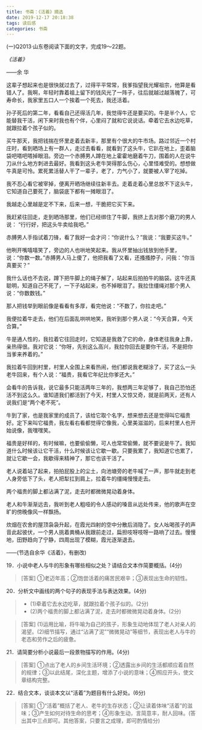 ```yaml
---
title: 书斋：《活着》摘选
date: 2019-12-17 20:18:38
tags: 读后感
categories: 书斋
---
```


(一)Q2013·山东卷阅读下面的文字，完成19～22题。

*《活着》*

——余 华


这辈子想起来也是很快就过去了，过得平平常常，我爹指望我光耀祖宗，他算是看错人了。我啊，年轻时靠着祖上留下的钱风光了一阵子，往后就越过越落魄了，可寿命长，我家里五口人一个挨着一个死去，我还活着。

孙子死后的第二年，看看自己还得活几年，我觉得牛还是要买的。牛是半个人，它能替我干活，闲下来时我也有个伴，心里闷了就和它说说话。牵着它去水边吃草，就跟拉着个孩子似的。

买牛那天，我把钱揣在怀里走着去新丰，那里有个很大的牛市场。路过邻近一个村庄时，看到晒场上有一群人，走过去看看，就看到了这头牛，它趴在地上，歪着脑袋吧嗒吧嗒掉眼泪。旁边一个赤膊男人蹲在地上霍霍地磨着牛刀，围着的人在说牛刀从什么地方刺进去最好。我看到这头老牛哭得那么伤心，心里怪难受的。想想做牛真是可怜。累死累活替人干了一辈子，老了，力气小了，就要被人宰了吃掉。

我不忍心看它被宰掉，便离开晒场继续往新丰去。走着走着心里总放不下这头牛，它知道自己要死了，脑袋底下都有一摊眼泪了。

我越走心里越是定不下来，后来一想，干脆把它买下来。

我赶紧往回走，走到晒场那里，他们已经绑住了牛脚，我挤上去对那个磨刀的男人说： “行行好，把这头牛卖给我吧。”

赤膊男人手指试着刀锋，看了我好一会才问：“你说什么？”我说：“我要买这牛。”

他咧开嘴嘻嘻笑了，旁边的人也哄地笑起来。我从怀里抽出钱放到他手里，说：“你数一数。”赤膊男人马上傻了，他把我看了又看，还搔搔脖子，问我：“你当真要买？”

我什么话也不去说，蹲下把牛脚上的绳子解了，站起来后拍拍牛的脑袋。这牛还真聪明，知道自己不死了，一下子站起来，也不掉眼泪了。我拉住缰绳对那个男人说：“你数数钱。”

那人把钱举到眼前像是看看有多厚，看完他说：“不数了，你拉走吧。”

我便拉着牛走去，他们在后面乱哄哄地笑，我听到那个男人说：“今天合算，今天合算。”

牛是通人性的，我拉着它往回走时，它知道是我救了它的命，身体老往我身上靠，亲热得很。我对它说：“你呀，先别这么高兴，我拉你回去是要你干活，不是把你当爹来养着的。”

我拉着牛回到村里，村里人全围上来看热闹，他们都说我老糊涂了，买了这么一头老牛回来，有个人说：“福贵，我看它年纪比你爹还大。”

会看牛的告诉我，说它最多只能活两年三年的，我想两三年足够了，我自己恐怕还活不到这么久。谁知道我们都活到了今天，村里人又惊又奇，就是前两天，还有人说我们是“两个老不死”。

牛到了家，也是我家里的成员了，该给它取个名字，想来想去还是觉得叫它福贵好。定下来叫它福贵，我左看右看都觉得它像我，心里美滋滋的，后来村里人也开始说像，我嘿嘿笑。

福贵是好样的，有时候嘛，也要偷偷懒，可人也常常偷懒，就不要说是牛了。我知道什么时候该让它干活，什么时候该让它歇一歇。只要我累了，我知道它也累了，就让它歇一会，我歇得来精神了，那它也该干活了。

老人说着站了起来，拍拍屁股上的尘土，向池塘旁的老牛喊了一声，那牛就走到老人身旁低下了头，老人把犁扛到肩上，拉着牛的缰绳慢慢走去。

两个福贵的脚上都沾满了泥，走去时都微微晃动着身体。

老人和牛渐渐远去，我听到老人粗哑的令人感动的嗓音从远处传来，他的歌声在空旷的傍晚像风一样飘扬。

炊烟在农舍的屋顶袅袅升起，在霞光四射的空中分散后消隐了。女人吆喝孩子的声音此起彼伏，一个男人挑着粪桶从我跟前走过，扁担吱呀吱呀一路响了过去。慢慢地，田野趋向了宁静，四周出现了模糊，霞光逐渐退去。

——(节选自余华《活着》，有删改)

19．小说中老人与牛的形象有哪些相似之处？请结合文本作简要概括。(4分)

>[答案] ①老迈年高；②饱尝活着的痛苦民艰辛；③表现出生命的韧性。

20．分析文中画线的两个句子的表现手法与表达效果。(4分)

>* (1)牵着它去水边吃草，就跟拉着个孩子似的。(2分)
>* (2)两个福贵的脚上都沾满了泥，走去时都微微晃动着身体。(2分)

>[答案] (1)运用比喻，将牛喻为自己的孩子，形象生动地体现了老人对亲人的渴望。(2)细节描写，通过“沾满了泥”“微微晃动”等细节，表现出老人与牛的老态和劳作之后的疲惫。

21．请简要分析小说最后一段景物描写的作用。(4分)

>[答案] ①点出了老人的乡间生活环境；②透露出乡间的生活都顺应着自然的规律；③以此结尾，深化主题，增添了小说的意味；④照应开头，使文章结构完整。

22．结合文本，谈谈本文以“活着”为题目有什么好处。(6分)
>[答案] ①“活着”概括了老人、老牛的生存状态；②让读着体味“活着”的滋味；③产生如何对待生命的思考；④形象生动，言简意丰，耐人回味。(答出其中三点即可。其他答案，只要言之成理，即可酌情给分)